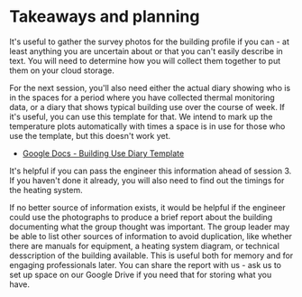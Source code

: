 # Takeaways and planning

It's useful to gather the survey photos for the building profile if you can - at least anything you are uncertain about or that you can't easily describe in text.  You will need to determine how you will collect them together to put them on your cloud storage.  


For the next session, you'll also need either the actual diary showing who is in the spaces for a period where you have collected thermal monitoring data, or a diary that shows typical building use over the course of week.  If it's useful, you can use this template for that.  We intend to mark up the temperature plots automatically with times a space is in use for those who use the template, but this doesn't work yet.

- [Google Docs - Building Use Diary Template](https://docs.google.com/spreadsheets/d/1_3UwlKGqtnaVQqrsQDyNMr6MdldH_sSLpiHTBwC7AbQ/)

It's helpful if you can pass the engineer this information ahead of session 3.  If you haven't done it already, you will also need to find out the timings for the heating system.

<!-- :TODO: nice to have, screenshot of diary
```{image} building-use-diary-template.png
:alt: diary format for recording who uses what part of the building when
:class: bg-primary mb-1
:width: 400px
:align: center
```
-->

<!-- TODO should we ask them to fill out any kind of form this week about the building?  Or get passed information ahead of the next session and pre-fill what they can about the building's glazing etc from the documentation?  -->

If no better source of information exists, it would be helpful if the engineer could use the photographs to produce a brief report about the building documenting what the group thought was important.  The group leader may be able to list other sources of information to avoid duplication, like whether there are manuals for equipment, a heating system diagram, or technical desscription of the building available.  This is useful both for memory and for engaging professionals later.  You can share the report with us - ask us to set up space on our Google Drive if you need that for storing what you have.

